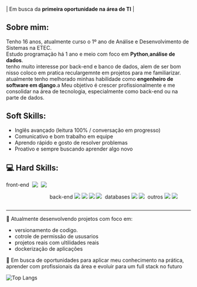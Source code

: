 | Em busca da **primeira oportunidade na área de TI** |

## Sobre mim:
Tenho 16 anos, atualmente curso o 1º ano de Análise e Desenvolvimento de Sistemas na ETEC.  
Estudo programação há 1 ano e meio com foco em **Python**,**análise de dados**.  
tenho muito interesse por back-end e banco de dados, alem de ser bom nisso coloco em pratica reculargemnte em projetos para me familiarizar.  
atualmente tenho melhorado minhas habilidade como **engenheiro de software em django**.a
Meu objetivo é crescer profissionalmente e me consolidar na área de tecnologia, especialmente como back-end ou na parte de dados.

## Soft Skills:
- Inglês avançado (leitura 100% / conversação em progresso)
- Comunicativo e bom trabalho em equipe
- Aprendo rápido e gosto de resolver problemas
- Proativo e sempre buscando aprender algo novo

## 💻 Hard Skills:
<div style="display: flex; flex-wrap: wrap; gap: 8px;">
  front-end
  <img src="https://img.shields.io/badge/HTML5-E34F26?style=for-the-badge&logo=html5&logoColor=white">
  <img src="https://img.shields.io/badge/CSS3-1572B6?style=for-the-badge&logo=css3&logoColor=white">
  <p><br>
  back-end
  <img src="https://img.shields.io/badge/Java-007396?style=for-the-badge&logo=java&logoColor=white">
  <img src="https://img.shields.io/badge/Python-3776AB?style=for-the-badge&logo=python&logoColor=white">
  <img src="https://img.shields.io/badge/Django-092E20?style=for-the-badge&logo=django&logoColor=white">
  <img src="https://img.shields.io/badge/Docker-2496ED?style=for-the-badge&logo=docker&logoColor=white">

  <p><br>
  databases
  <img src="https://img.shields.io/badge/MySQL-4479A1?style=for-the-badge&logo=mysql&logoColor=white">
  <img src="https://img.shields.io/badge/PostgreSQL-336791?style=for-the-badge&logo=postgresql&logoColor=white">
  <p><br>
  outros
  <img src="https://img.shields.io/badge/Git-F05032?style=for-the-badge&logo=git&logoColor=white">
  <img src="https://img.shields.io/badge/Pandas-150458?style=for-the-badge&logo=pandas&logoColor=white">
</div>


---

📌 Atualmente desenvolvendo projetos com foco em:
- versionamento de codigo.
- cotrole de permissão de ususarios
- projetos reais com ultilidades reais
- dockerização de aplicações

🚀 Em busca de oportunidades para aplicar meu conhecimento na prática, aprender com profissionais da área e evoluir para um full stack no futuro


![Top Langs](https://github-readme-stats.vercel.app/api/top-langs/?username=urtTarzan&layout=compact&langs_count=8)
